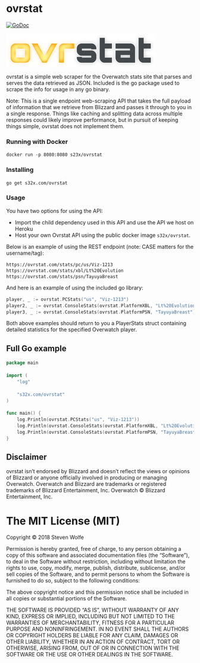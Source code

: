 # ovrstat

[![GoDoc](https://godoc.org/github.com/s32x/ovrstat/goow?status.svg)](https://godoc.org/github.com/s32x/ovrstat/goow)

![](web/assets/ovrstatdarksmall.png "ovrstat")

ovrstat is a simple web scraper for the Overwatch stats site that parses and serves the data retrieved as JSON. Included is the go package used to scrape the info for usage in any go binary.

Note: This is a single endpoint web-scraping API that takes the full payload of information that we retrieve from Blizzard and passes it through to you in a single response. Things like caching and splitting data across multiple responses could likely improve performance, but in pursuit of keeping things simple, ovrstat does not implement them.

### Running with Docker
```
docker run -p 8080:8080 s23x/ovrstat
```
### Installing
```
go get s32x.com/ovrstat
```
### Usage

You have two options for using the API: 
* Import the child dependency used in this API and use the API we host on Heroku
* Host your own Ovrstat API using the public docker image `s32x/ovrstat`.

Below is an example of using the REST endpoint (note: CASE matters for the username/tag):
```
https://ovrstat.com/stats/pc/us/Viz-1213
https://ovrstat.com/stats/xbl/Lt%20Evolution
https://ovrstat.com/stats/psn/TayuyaBreast
```

And here is an example of using the included go library:
```go
player, _ := ovrstat.PCStats("us", "Viz-1213")
player2, _ := ovrstat.ConsoleStats(ovrstat.PlatformXBL, "Lt%20Evolution")
player3, _ := ovrstat.ConsoleStats(ovrstat.PlatformPSN, "TayuyaBreast")
```
Both above examples should return to you a PlayerStats struct containing detailed statistics for the specified Overwatch player.

## Full Go example

```go
package main

import (
	"log"

	"s32x.com/ovrstat"
)

func main() {
	log.Println(ovrstat.PCStats("us", "Viz-1213"))
	log.Println(ovrstat.ConsoleStats(ovrstat.PlatformXBL, "Lt%20Evolution"))
	log.Println(ovrstat.ConsoleStats(ovrstat.PlatformPSN, "TayuyaBreast"))
}
```

## Disclaimer
ovrstat isn’t endorsed by Blizzard and doesn’t reflect the views or opinions of Blizzard or anyone officially involved in producing or managing Overwatch. Overwatch and Blizzard are trademarks or registered trademarks of Blizzard Entertainment, Inc. Overwatch © Blizzard Entertainment, Inc.

The MIT License (MIT)
=====================

Copyright © 2018 Steven Wolfe

Permission is hereby granted, free of charge, to any person
obtaining a copy of this software and associated documentation
files (the “Software”), to deal in the Software without
restriction, including without limitation the rights to use,
copy, modify, merge, publish, distribute, sublicense, and/or sell
copies of the Software, and to permit persons to whom the
Software is furnished to do so, subject to the following
conditions:

The above copyright notice and this permission notice shall be
included in all copies or substantial portions of the Software.

THE SOFTWARE IS PROVIDED “AS IS”, WITHOUT WARRANTY OF ANY KIND,
EXPRESS OR IMPLIED, INCLUDING BUT NOT LIMITED TO THE WARRANTIES
OF MERCHANTABILITY, FITNESS FOR A PARTICULAR PURPOSE AND
NONINFRINGEMENT. IN NO EVENT SHALL THE AUTHORS OR COPYRIGHT
HOLDERS BE LIABLE FOR ANY CLAIM, DAMAGES OR OTHER LIABILITY,
WHETHER IN AN ACTION OF CONTRACT, TORT OR OTHERWISE, ARISING
FROM, OUT OF OR IN CONNECTION WITH THE SOFTWARE OR THE USE OR
OTHER DEALINGS IN THE SOFTWARE.
